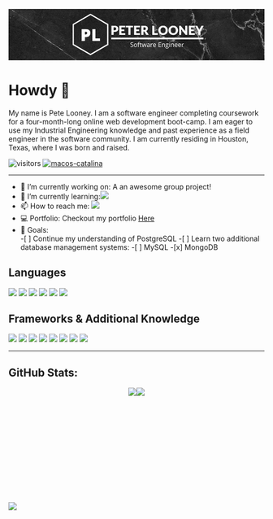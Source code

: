 ![Header](./githubLogo.png)

<h1>Howdy 👋</h1>

<p>
My name is Pete Looney. I am a software engineer completing coursework for a four-month-long online web development boot-camp. I am eager to use my Industrial Engineering knowledge and past experience as a field engineer in the software community. I am currently residing in Houston, Texas, where I was born and raised.
</p>


![visitors](https://visitor-badge.glitch.me/badge?page_id=plooney81.plooney81)
[![macos-catalina](https://img.shields.io/badge/macos-catalina-brightgreen.svg)](https://www.apple.com/macos/catalina-preview)

<hr>

<div>
    <ul>
        <li>🔭  I’m currently working on: A an awesome group project!</li>
        <li>🌱 I’m currently learning:<img src="https://img.shields.io/badge/redux%20-%23593d88.svg?&style=for-the-badge&logo=redux&logoColor=white"/></li>
        <li> 📫 How to reach me: <a href="https://www.linkedin.com/in/peter-looney-27b732166/"><img src="https://img.shields.io/badge/linkedin%20-%230077B5.svg?&style=for-the-badge&logo=linkedin&logoColor=white"/></a></li>
        <li>💻 Portfolio: Checkout my portfolio <a href="https://looney-portfolio.netlify.app/" target="_blank">Here</a></li>
        <li>🚴 Goals:</li>
        -[ ] Continue my understanding of PostgreSQL
        -[ ] Learn two additional database management systems:
        -[ ] MySQL
        -[x] MongoDB
    </ul>
</div>

<div>
    <h2>Languages</h2>
        <img src="https://img.shields.io/badge/javascript%20-%23323330.svg?&style=for-the-badge&logo=javascript&logoColor=%23F7DF1E"/>
        <img src="https://img.shields.io/badge/node.js%20-%2343853D.svg?&style=for-the-badge&logo=node.js&logoColor=white"/>
        <img src="https://img.shields.io/badge/python%20-%2314354C.svg?&style=for-the-badge&logo=python&logoColor=white"/>
        <img src="https://img.shields.io/badge/html5%20-%23E34F26.svg?&style=for-the-badge&logo=html5&logoColor=white"/>
        <img src="https://img.shields.io/badge/css3%20-%231572B6.svg?&style=for-the-badge&logo=css3&logoColor=white"/>
        <img src="https://img.shields.io/badge/markdown-%23000000.svg?&style=for-the-badge&logo=markdown&logoColor=white"/>
    </ul>
</div>
<div>
    <h2>Frameworks & Additional Knowledge</h2>
        <img src="https://img.shields.io/badge/react%20-%2320232a.svg?&style=for-the-badge&logo=react&logoColor=%2361DAFB"/>
        <img src="https://img.shields.io/badge/redux%20-%23593d88.svg?&style=for-the-badge&logo=redux&logoColor=white"/>
        <img src="https://img.shields.io/badge/express.js%20-%23404d59.svg?&style=for-the-badge"/>
        <img src ="https://img.shields.io/badge/postgres-%23316192.svg?&style=for-the-badge&logo=postgresql&logoColor=white"/>
        <img src="https://img.shields.io/badge/jquery%20-%230769AD.svg?&style=for-the-badge&logo=jquery&logoColor=white"/>
        <img src="https://img.shields.io/badge/bootstrap%20-%23563D7C.svg?&style=for-the-badge&logo=bootstrap&logoColor=white"/>
        <img src="https://img.shields.io/badge/git%20-%23F05033.svg?&style=for-the-badge&logo=git&logoColor=white"/>
        <img src="https://img.shields.io/badge/heroku%20-%23430098.svg?&style=for-the-badge&logo=heroku&logoColor=white"/>
</div>

<hr>
<h2>GitHub Stats:</h2>
<div style="display: flex; align-items: center; justify-content: center;">
    <img src="https://github-readme-stats.vercel.app/api/top-langs/?username=plooney81" style="height: 225px; width: auto;">
    <img src="https://github-readme-stats.vercel.app/api?username=plooney81" style="height: 225px; width: auto;">
</div>
<img src="https://wakatime.com/share/@60ac0dc4-bafe-4e66-bbb8-497c3ceddc1c/7a987dd6-981d-404a-9f0e-e61557e759be.svg"></img>
<!--
![](https://img.shields.io/badge/Code-Python-informational?style=flat&logo=python&logoColor=white&color=2bbc8a)
![](https://img.shields.io/badge/Code-JavaScript-informational?style=flat&logo=javascript&logoColor=white&color=2bbc8a)
<img src="https://wakatime.com/badge/github/plooney81/node-101.svg">
<div>
    <img src="https://wakatime.com/share/@60ac0dc4-bafe-4e66-bbb8-497c3ceddc1c/267b8182-b862-4c97-9dfe-d888e9e6e70f.svg">
</div>
-->
